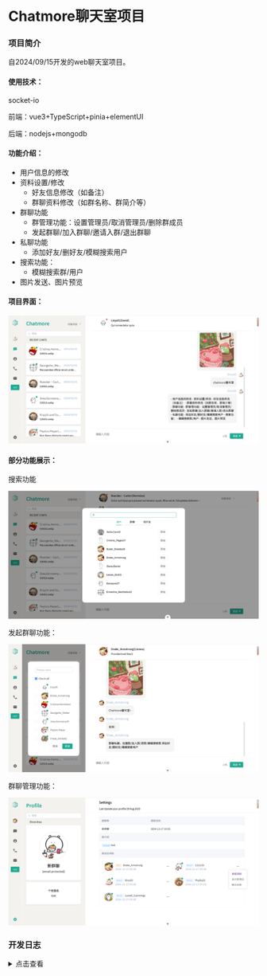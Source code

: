 # Chatmore聊天室项目

### 项目简介

自2024/09/15开发的web聊天室项目。

#### 使用技术：

socket-io

前端：vue3+TypeScript+pinia+elementUI

后端：nodejs+mongodb

#### 功能介绍：

- 用户信息的修改
- 资料设置/修改
  - 好友信息修改（如备注）
  - 群聊资料修改（如群名称、群简介等）
- 群聊功能
  - 群管理功能：设置管理员/取消管理员/删除群成员
  - 发起群聊/加入群聊/邀请入群/退出群聊
- 私聊功能
  - 添加好友/删好友/模糊搜索用户
- 搜索功能：
  - 模糊搜索群/用户
- 图片发送、图片预览



#### 项目界面：

![image-20241217101629283](assets/image-20241217101629283.png)

#### 部分功能展示：

搜索功能

![image-20241217101707216](assets/image-20241217101707216.png)

发起群聊功能：

![image-20241217101745411](assets/image-20241217101745411.png)

群聊管理功能：

![image-20241217102128798](assets/image-20241217102128798.png)

### 开发日志

<details>
<summary>点击查看</summary>

#### 项目创建流程：基于 vite 创建

```
npm create vue@latest
pinia√
router√
```

#### 引入ant-design

```
npm install ant-design-vue@4.x --save
```

由于使用的是Vite，采用按需引入的方式：

https://antdv.com/docs/vue/introduce-cn

（后面改用elementui了）

#### 想法记录：

想要做有伸缩按钮的侧边栏（不适合，已pass

将数据存在pinia里，在pinia中初始化socket连接和监听socket事件。

#### 开发心路历程：

9.15~9.17

发送注册邮件，存储注册用户信息

token验证登录

查询用户是否存在，某用户是否为另一用户好友，查询群，查询用户是否在群中

获取用户信息，修改用户信息，用户的好友信息（备注）

9.18：

发送重置密码邮件，加载重置密码页面，重置密码

9.18~9.19：

发起好友请求，处理好友申请

文件上传

9.19~9.20：

建群，邀请入群，申请入群

（到9.20为止主要是后端开发）

9.20至10/19：

- 群功能重写&优化

- 私聊、群聊重写。

- 实现：实时聊天，实时发送、接收好友申请、加群申请，处理好友申请、群聊邀请9.25

- 首页界面构建：聊天信息+申请/邀请信息+好友列表

- 优化细节：消息滚动到底部、刷新聊天列表、在聊天列表中实时显示最新message和time。

10/13：

还在整理思路。

- 学习了mongodb假数据生成，不过生成的假数据细节处还有待优化。

- 发现pinia持久化插件会带来pinia数据更新慢的问题，不知是否因为localstorage存取引起，前段时间一直被这个问题折磨。

  （10/13，似乎还存在，但关闭后确实快了很多。）

  （11/10，发现其实是调试插件带来的问题，已解决。）

- 优化了关于计算群聊未读消息数的问题，可以给群成员设置lastViewedAt，然后和从低往高排序后的群消息比较，计算得到未读消息数。

- PersonCard组件应绑定点击事件，向index.vue传递id，然后index.vue再根据id生成聊天页面。

- GroupGather获取不到Message，还待解决。

```javascript
const groupMessagePromise = groupMap.map(async (item) => {
      const groupMessages = await Group_Message.find({ groupId: item.groupId }).sort({ timestamp: 1 });
      for (const message of groupMessages) {
        if (!userArr[message.userId]) {
          userArr[message.userId] = await this.userRepository.findOne({ userId: message.userId });
        }
      }
      return groupMessages;
    });
```

10/14：

GroupGather已经获取到Message！但我有个疑惑，为什么直接向find到的对象插入数据不行，重构融合后就行？这是个还待解决的问题。（已解决。）

userGather还有些问题。

pinia数据更新慢的问题解决了！！！退出重进会有上一个用户残留数据的问题也解决了，this.$reset()，以及在组件中引入pinia数据时要用computed

10/18：

优化了ChatList-PersonCard监听代码，减少了性能开销，以及新加了自动刷新聊天列表，将最新消息顶上前端的功能。遇到了很多bug。

```typescript
// 监听 messageGather 的变化
watch(() => chatStore.messageGather[id], (newMessageGather) => {
  if (id && newMessageGather && Array.isArray(newMessageGather)) {
    if (newMessageGather.length !== 0) {
      message.value = newMessageGather.at(-1).messageText;
    }
    //将刷新聊天列表的功能放到这里，这样无论是接还是收，只要messageGather改变了都可以刷新聊天列表
    const index=chatMap.value.findIndex(item=>item.id===id);
    const item = chatMap.value.splice(index,1)[0]
    item.timestamp=new Date()
    chatMap.value.unshift(item);
  }
}, { deep: true ,immediate:true}); // 深度监听
```

chatMap.splice返回的是Array，要想拿到被删除的数据需要配合索引值。

10/21~10/22：

- 发起加好友申请
- 通过/拒绝/忽视好友申请
- 好友申请被通过

问题：![image-20241022153213035](assets/image-20241022153213035.png)

10/23：

写到删除好友逻辑时发现，如果单纯地删除userGather中key为id的部分，会连同群成员信息、请求用户信息一起丢失，所以最好是userGather中存储基础信息，friendGather中存储好友信息，并将Member信息存入groupGather中。

删除的时候只需删除friendGather部分就可以。

![image-20241023112712571](assets/image-20241023112712571.png)

userGather中存储基本信息：_id，username,state,profilePicture,signature

<img src="C:\Users\sleepypup\AppData\Roaming\Typora\typora-user-images\image-20241023112212310.png" alt="image-20241023112212310" style="zoom:70%;" />

friendGather中存储好友信息：_id，createdAt，profilePicture，signature，lastViewedAt

<img src="C:\Users\sleepypup\AppData\Roaming\Typora\typora-user-images\image-20241023112308632.png" alt="image-20241023112308632" style="zoom:80%;" />

MemberGather中存储群组成员信息？

将memberData存入groupGather里？

```
groupGather.members{

​	id{
		_id:...,
		role:...
​	}

}
```

![image-20241023113110324](assets/image-20241023113110324.png)

有些冗余。

![image-20241023223050434](assets/image-20241023223050434.png)





![image-20241025223021060](assets/image-20241025223021060.png)

已开发到建群和邀请进群功能：

优化：点开群聊天页面时才获取相关members数据，也就将members的userDetail信息存入userGather中，然后在群中加入admin信息。

10/26：

优化一些细节。

接下来要做的事：

- search识别好友和非好友
- input框模糊搜索
- 解决点击聊天卡片跳转双页面bug（冒泡了
- 解决改变query参数但路由相同时页面不会跳转bug
- 监听socket事件发送通知
- 屏蔽群消息
- 群邀请
- 群资料修改页面
- 优化：??运算符

细枝末节bug：

- 邀请入群时初始页面的checkAll不会根据include自动变换

![image-20241026223056884](assets/image-20241026223056884.png)

已实现：

- groupNickname更改 10.27
- 优化了getAllData中获取request的逻辑
- 退群
- 申请入群（广播所有管理员）（后面需要优化，入群的通知信息需要广播给所有在群内的群员）
- 优化了刷新页面重新connect到服务器的代码
- 优化了退出登录逻辑，防止页面跳转前token已经移除，造成退出时聊天页面仍旧进行路由请求的bug![image-20241027203529690](assets/image-20241027203529690.png)

待优化：senders和members最好合并到一起。（现在看来好像不是，公告信息不能广播给已经退群的sender）

优化群聊member结构

</details>

